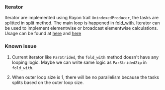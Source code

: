 ### Iterator

Iterator are implemented using Rayon trait `UnindexedProducer`, the tasks are splitted in [split](https://github.com/Jianqoq/Hpt/blob/d9a51874b3447d562b7c9d043b50eb05259b78c4/hpt-iterator/src/par_strided.rs#L541) method. The main loop is happened in [fold_with](https://github.com/Jianqoq/Hpt/blob/d9a51874b3447d562b7c9d043b50eb05259b78c4/hpt-iterator/src/par_strided_zip.rs#L471). Iterator can be used to implement elementwise or broadcast elementwise calculations. Usage can be found at [here](https://github.com/Jianqoq/Hpt/blob/d9a51874b3447d562b7c9d043b50eb05259b78c4/hpt-core/src/ops/cpu/utils/binary/binary_normal.rs#L46) and [here](https://github.com/Jianqoq/Hpt/blob/d9a51874b3447d562b7c9d043b50eb05259b78c4/hpt-core/src/ops/cpu/utils/unary/unary.rs#L19)

### Known issue

1. Current iterator like `ParStrided`, the `fold_with` method doesn't have any looping logic. Maybe we can write same logic as `ParStridedZip` in `fold_with`.

2. When outer loop size is 1, there will be no parallelism because the tasks splits based on the outer loop size.